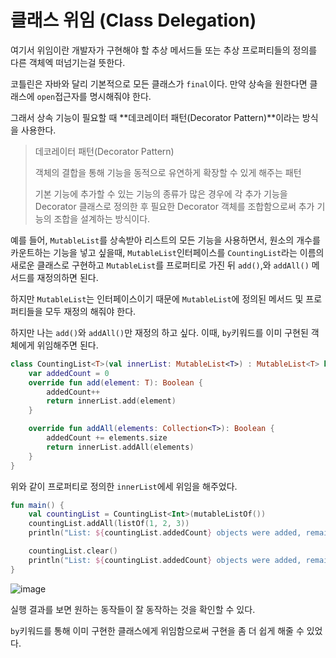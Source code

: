 # 클래스 위임 (Class Delegation)

여기서 위임이란 개발자가 구현해야 할 추상 메서드들 또는 추상 프로퍼티들의 정의를 다른 객체엑 떠넘기는걸 뜻한다.

코틀린은 자바와 달리 기본적으로 모든 클래스가 `final`이다. 만약 상속을 원한다면 클래스에 `open`접근자를 명시해줘야 한다.

그래서 상속 기능이 필요할 때 **데코레이터 패턴(Decorator Pattern)**이라는 방식을 사용한다.

>데코레이터 패턴(Decorator Pattern)
>
>객체의 결합을 통해 기능을 동적으로 유연하게 확장할 수 있게 해주는 패턴
>
>기본 기능에 추가할 수 있는 기능의 종류가 많은 경우에 각 추가 기능을 Decorator 클래스로 정의한 후 필요한 Decorator 객체를 조합함으로써 추가 기능의 조합을 설계하는 방식이다.

예를 들어, `MutableList`를 상속받아 리스트의 모든 기능을 사용하면서, 원소의 개수를 카운트하는 기능을 넣고 싶을때, `MutableList`인터페이스를 `CountingList`라는 이름의 새로운 클래스로 구현하고 `MutableList`를 프로퍼티로 가진 뒤 `add()`,와 `addAll()` 메서드를 재정의하면 된다.

하지만 `MutableList`는 인터페이스이기 때문에 `MutableList`에 정의된 메서드 및 프로퍼티들을 모두 재정의 해줘야 한다.

하지만 나는 `add()`와 `addAll()`만 재정의 하고 싶다. 이때, `by`키워드를 이미 구현된 객체에게 위임해주면 된다.

~~~kotlin
class CountingList<T>(val innerList: MutableList<T>) : MutableList<T> by innerList {
    var addedCount = 0
    override fun add(element: T): Boolean {
        addedCount++
        return innerList.add(element)
    }

    override fun addAll(elements: Collection<T>): Boolean {
        addedCount += elements.size
        return innerList.addAll(elements)
    }
}
~~~

위와 같이 프로퍼티로 정의한 `innerList`에세 위임을 해주었다.

```kotlin
fun main() {
    val countingList = CountingList<Int>(mutableListOf())
    countingList.addAll(listOf(1, 2, 3))
    println("List: ${countingList.addedCount} objects were added, remain: ${countingList.size}")

    countingList.clear()
    println("List: ${countingList.addedCount} objects were added, remain: ${countingList.size}")
}
```

![image](https://user-images.githubusercontent.com/43977617/126987507-7cfb535f-0165-4660-9a38-8f8500241a10.png)

실행 결과를 보면 원하는 동작들이 잘 동작하는 것을 확인할 수 있다.

`by`키워드를 통해 이미 구현한 클래스에게 위임함으로써 구현을 좀 더 쉽게 해줄 수 있었다.

